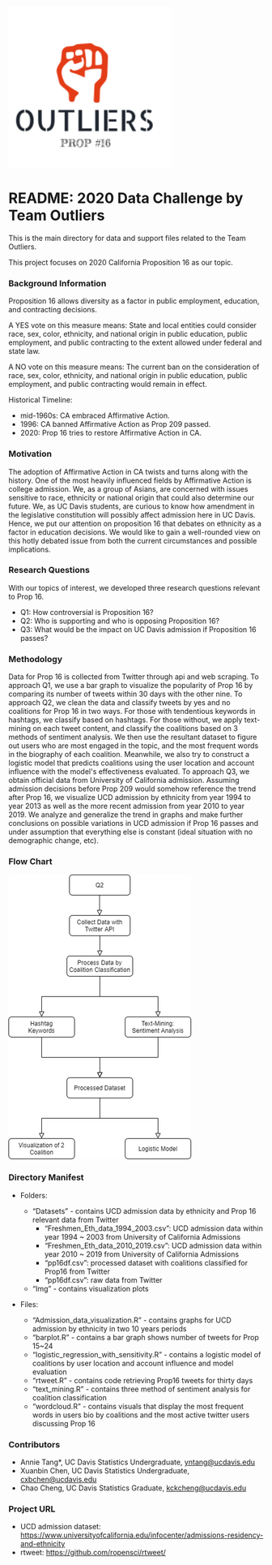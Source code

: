 ![image](https://github.com/McChickenNuggets/Data_Challenge/blob/master/img/Team_Outlier_Logo_1.png)

# README: 2020 Data Challenge by Team Outliers

This is the main directory for data and support files related to the Team Outliers. 

This project focuses on 2020 California Proposition 16 as our topic.

### Background Information 
Proposition 16 allows diversity as a factor in public employment, education, and contracting decisions. 

A YES vote on this measure means: State and local entities could consider race, sex, color,
ethnicity, and national origin in public education, public employment, and public contracting to the extent allowed under federal and state law.

A NO vote on this measure means: The current ban on the consideration of race, sex, color,
ethnicity, and national origin in public education, public employment, and public contracting would remain in effect. 

Historical Timeline: 
 - mid-1960s: CA embraced Affirmative Action.
 - 1996: CA banned Affirmative Action as Prop 209 passed.
 - 2020: Prop 16 tries to restore Affirmative Action in CA. 
 
### Motivation
The adoption of Affirmative Action in CA twists and turns along with the history. One of the most heavily influenced fields by Affirmative Action is college admission. We, as a group of Asians, are concerned with issues sensitive to race, ethnicity or national origin that could also determine our future. We, as UC Davis students, are curious to know how amendment in the legislative constitution will possibly affect admission here in UC Davis. Hence, we put our attention on proposition 16 that debates on ethnicity as a factor in education decisions. We would like to gain a well-rounded view on this hotly debated issue from both the current circumstances and possible implications.

### Research Questions
With our topics of interest, we developed three research questions relevant to Prop 16.
- Q1:  How controversial is Proposition 16? 
- Q2: Who is supporting and who is opposing Proposition 16?
- Q3: What would be the impact on UC Davis admission if Proposition 16 passes?

### Methodology
Data for Prop 16 is collected from Twitter through api and web scraping. To approach Q1, we use a bar graph to visualize the popularity of Prop 16 by comparing its number of tweets within 30 days with the other nine. To approach Q2, we clean the data and classify tweets by yes and no coalitions for Prop 16 in two ways. For those with tendentious keywords in hashtags, we classify based on hashtags. For those without, we apply text-mining on each tweet content, and classify the coalitions based on 3 methods of sentiment analysis. We then use the resultant dataset to figure out users who are most engaged in the topic, and the most frequent words in the biography of each coalition. Meanwhile, we also try to construct a logistic model that predicts coalitions using the user location and account influence with the model's effectiveness evaluated. To approach Q3, we obtain official data from University of California admission. Assuming admission decisions before Prop 209 would somehow reference the trend after Prop 16, we visualize UCD admission by ethnicity from year 1994 to year 2013 as well as the more recent admission from year 2010 to year 2019. We analyze and generalize the trend in graphs and make further conclusions on possible variations in UCD admission if Prop 16 passes and under assumption that everything else is constant (ideal situation with no demographic change, etc).  

### Flow Chart
![image](https://github.com/McChickenNuggets/Data_Challenge/blob/master/img/Flow_Chart.png)

### Directory Manifest
- Folders:
    - “Datasets” - contains UCD admission data by ethnicity and Prop 16 relevant data from Twitter
        - “Freshmen_Eth_data_1994_2003.csv”: UCD admission data within year 1994 ~ 2003 from University of California Admissions
        -  “Freshmen_Eth_data_2010_2019.csv”: UCD admission data within year 2010 ~ 2019 from University of California Admissions
        - “pp16df.csv”: processed dataset with coalitions classified for Prop16 from Twitter
        - “pp16df.csv”: raw data from Twitter 
    - “Img” - contains visualization plots

- Files: 
    - “Admission_data_visualization.R” - contains graphs for UCD admission by ethnicity in two 10 years periods
    - “barplot.R” - contains a bar graph shows number of tweets for Prop 15~24
    -  “logistic_regression_with_sensitivity.R” - contains a logistic model of coalitions by user location and account influence and model evaluation 
    - “rtweet.R” - contains code retrieving Prop16 tweets for thirty days
    - “text_mining.R” - contains three method of sentiment analysis for coalition classification
    - “wordcloud.R” - contains visuals that display the most frequent words in users bio by coalitions and the most active twitter users discussing Prop 16 

### Contributors
- Annie Tang*, UC Davis Statistics Undergraduate, yntang@ucdavis.edu
- Xuanbin Chen, UC Davis Statistics Undergraduate, cxbchen@ucdavis.edu
- Chao Cheng, UC Davis Statistics Graduate, kckcheng@ucdavis.edu

### Project URL
- UCD admission dataset: https://www.universityofcalifornia.edu/infocenter/admissions-residency-and-ethnicity
- rtweet: https://github.com/ropensci/rtweet/ 
